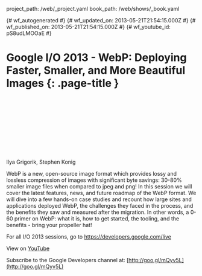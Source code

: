 project_path: /web/_project.yaml
book_path: /web/shows/_book.yaml

{# wf_autogenerated #}
{# wf_updated_on: 2013-05-21T21:54:15.000Z #}
{# wf_published_on: 2013-05-21T21:54:15.000Z #}
{# wf_youtube_id: pS8udLMOOaE #}

# Google I/O 2013 - WebP: Deploying Faster, Smaller, and More Beautiful Images {: .page-title }


<div class="video-wrapper">
  <iframe class="devsite-embedded-youtube-video" data-video-id="pS8udLMOOaE"
          data-autohide="1" data-showinfo="0" frameborder="0" allowfullscreen>
  </iframe>
</div>

Ilya Grigorik, Stephen Konig 

WebP is a new, open-source image format which provides lossy and lossless compression of images with significant byte savings: 30-80% smaller image files when compared to jpeg and png! In this session we will cover the latest features, news, and future roadmap of the WebP format. We will  dive into a few hands-on case studies and recount how large sites and applications deployed WebP, the challenges they faced in the process, and the benefits they saw and measured after the migration. In other words, a 0-60 primer on WebP: what it is, how to get started, the tooling, and the benefits - bring your propeller hat!

For all I/O 2013 sessions, go to https://developers.google.com/live

View on [YouTube](https://youtu.be/pS8udLMOOaE)

Subscribe to the Google Developers channel at: [http://goo.gl/mQyv5L](http://goo.gl/mQyv5L)
